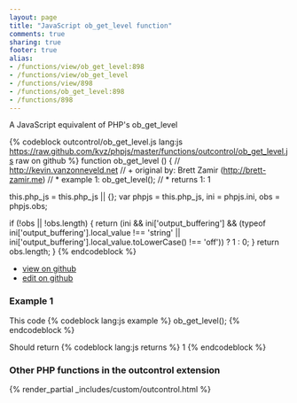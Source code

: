 ```yaml
---
layout: page
title: "JavaScript ob_get_level function"
comments: true
sharing: true
footer: true
alias:
- /functions/view/ob_get_level:898
- /functions/view/ob_get_level
- /functions/view/898
- /functions/ob_get_level:898
- /functions/898
---
```

<!-- Generated by Rakefile:build -->
A JavaScript equivalent of PHP's ob_get_level

{% codeblock outcontrol/ob_get_level.js lang:js https://raw.github.com/kvz/phpjs/master/functions/outcontrol/ob_get_level.js raw on github %}
function ob_get_level () {
  // http://kevin.vanzonneveld.net
  // +   original by: Brett Zamir (http://brett-zamir.me)
  // *     example 1: ob_get_level();
  // *     returns 1: 1

  this.php_js = this.php_js || {};
  var phpjs = this.php_js,
    ini = phpjs.ini,
    obs = phpjs.obs;

  if (!obs || !obs.length) {
    return (ini && ini['output_buffering'] && (typeof ini['output_buffering'].local_value !== 'string' || ini['output_buffering'].local_value.toLowerCase() !== 'off')) ? 1 : 0;
  }
  return obs.length;
}
{% endcodeblock %}

 - [view on github](https://github.com/kvz/phpjs/blob/master/functions/outcontrol/ob_get_level.js)
 - [edit on github](https://github.com/kvz/phpjs/edit/master/functions/outcontrol/ob_get_level.js)

### Example 1
This code
{% codeblock lang:js example %}
ob_get_level();
{% endcodeblock %}

Should return
{% codeblock lang:js returns %}
1
{% endcodeblock %}


### Other PHP functions in the outcontrol extension
{% render_partial _includes/custom/outcontrol.html %}
